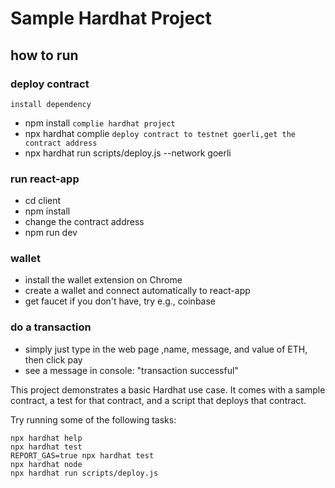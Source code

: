 # Sample Hardhat Project


## how to run

### deploy contract
`install dependency`
- npm install
  `complie hardhat project`
- npx hardhat complie
  `deploy contract to testnet goerli,get the contract address`
- npx hardhat run scripts/deploy.js --network goerli


### run react-app

- cd client
- npm install
- change the contract address
- npm run dev

### wallet

- install the wallet extension on Chrome
- create a wallet and connect automatically to react-app
- get faucet if you don't have, try e.g., coinbase


### do a transaction

- simply just type in the web page ,name, message, and value of ETH, then click pay
- see a message in console: "transaction successful"



This project demonstrates a basic Hardhat use case. It comes with a sample contract, a test for that contract, and a script that deploys that contract.

Try running some of the following tasks:

```shell
npx hardhat help
npx hardhat test
REPORT_GAS=true npx hardhat test
npx hardhat node
npx hardhat run scripts/deploy.js


```
